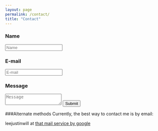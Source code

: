 ```yaml
---
layout: page
permalink: /contact/
title: "Contact"
---
```


<form action="http://formspree.io/leejustinwill@gmail.com" method="post">

  <input type='hidden' name='_next' value='https://pengineered.github.io/contact/success/' />

  <h3>Name</h3>
  <input type='text' name='name' placeholder="Name"/>

  <h3>E-mail</h3>
  <input type='email' name='email' placeholder="E-mail"/>

  <h3>Message</h3>
  <textarea name='message' placeholder="Message"></textarea>

  <!-- Spam filter -->
  <input type="text" name="_gotcha" style="display:none" />

  <!-- Subject -->
  <input type="hidden" name="_subject" value="New submission from contact form!" />

  <input type='submit' value='Submit' />
</form>

###Alternate methods
Currently, the best way to contact me is by email:

leejustinwill at [that mail service by google](http://www.gmail.com "gmail")